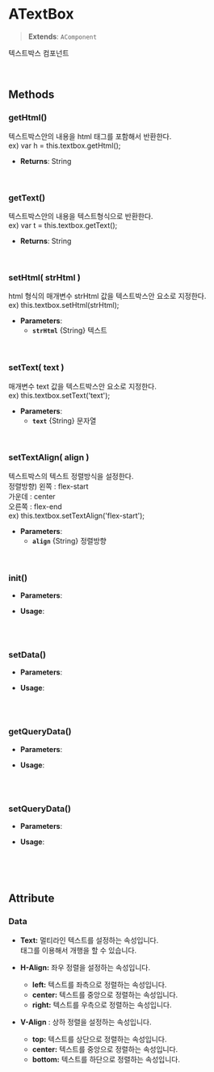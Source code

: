 # ATextBox
> **Extends**: `AComponent`

텍스트박스 컴포넌트

<br/>

## Methods

### getHtml()

텍스트박스안의 내용을 html 태그를 포함해서 반환한다.<br/>ex) var h = this.textbox.getHtml();

* **Returns**: String

<br/>

### getText()

텍스트박스안의 내용을 텍스트형식으로 반환한다.<br/>ex) var t = this.textbox.getText();

* **Returns**: String

<br/>

### setHtml( strHtml )

html 형식의 매개변수 strHtml 값을 텍스트박스안 요소로 지정한다.<br/>ex) this.textbox.setHtml(strHtml);

* **Parameters**: 
	* **`strHtml`** {String} 텍스트

<br/>

### setText( text )

매개변수 text 값을 텍스트박스안 요소로 지정한다.<br/>ex) this.textbox.setText('text');

* **Parameters**: 
	* **`text`** {String} 문자열

<br/>

### setTextAlign( align )

텍스트박스의 텍스트 정렬방식을 설정한다.<br/>정렬방향) 왼쪽 : flex-start<br/>    가운데 : center<br/>    오른쪽 : flex-end<br/>ex) this.textbox.setTextAlign('flex-start');

* **Parameters**: 
	* **`align`** {String} 정렬방향

<br/>

### init()



* **Parameters**: 

* **Usage**: 
```js

```

<br/>

### setData()



* **Parameters**: 

* **Usage**: 
```js

```

<br/>

### getQueryData()



* **Parameters**: 

* **Usage**: 
```js

```

<br/>

### setQueryData()



* **Parameters**: 

* **Usage**: 
```js

```

<br/>
<br/>

## Attribute

### Data
* **Text:** 멀티라인 텍스트를 설정하는 속성입니다. <br> 태그를 이용해서 개행을 할 수 있습니다. 
* **H-Align:** 좌우 정렬을 설정하는 속성입니다. 
    * **left:** 텍스트를 좌측으로 정렬하는 속성입니다. 
    * **center:** 텍스트를 중앙으로 정렬하는 속성입니다.  
    * **right:** 텍스트를 우측으로 정렬하는 속성입니다. 

* **V-Align** : 상하 정렬을 설정하는 속성입니다.
    * **top:** 텍스트를 상단으로 정렬하는 속성입니다.
    * **center:** 텍스트를 중앙으로 정렬하는 속성입니다.
    * **bottom:** 텍스트를 하단으로 정렬하는 속성입니다.

